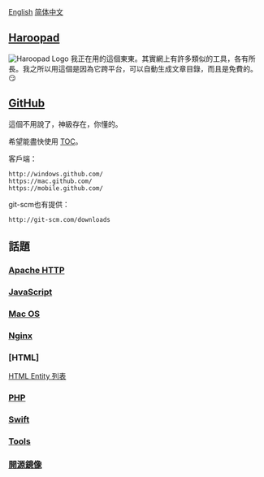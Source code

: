 [English](README.md) [简体中文](README.zh.md)


## [Haroopad](http://pad.haroopress.com/user.html)

![Haroopad Logo](http://pad.haroopress.com/assets/images/logo-small.png)
我正在用的這個東東。其實網上有許多類似的工具，各有所長。我之所以用這個是因為它跨平台，可以自動生成文章目錄，而且是免費的。:smirk:


## [GitHub](http://github.com/)

這個不用說了，神級存在，你懂的。

希望能盡快使用 [TOC](https://github.com/isaacs/github/issues/215)。

客戶端：

```text
http://windows.github.com/
https://mac.github.com/
https://mobile.github.com/
```

git-scm也有提供：

```text
http://git-scm.com/downloads
```


## 話題

### [Apache HTTP](apache.zh-Hant.md)

### [JavaScript](js.zh-Hant.md)

### [Mac OS](macos.zh-Hant.md)

### [Nginx](nginx.zh-Hant.md)

### [HTML]
[HTML Entity 列表](html-entities.html)

### [PHP](php.zh-Hant.md)

### [Swift](swift.zh-Hant.md)

### [Tools](tools.zh-Hant.md)

### [開源鏡像](mirrors.zh-Hant.md)
